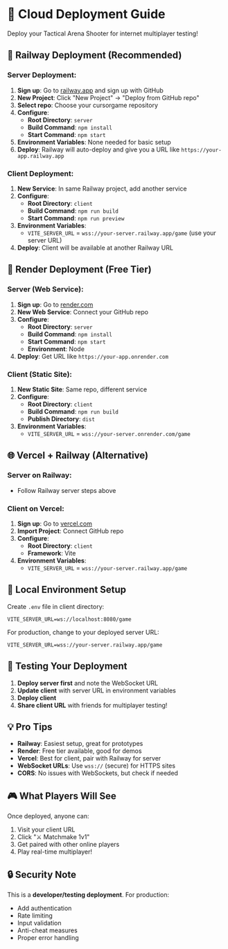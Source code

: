 # 🚀 Cloud Deployment Guide

Deploy your Tactical Arena Shooter for internet multiplayer testing!

## 🚂 Railway Deployment (Recommended)

### Server Deployment:
1. **Sign up**: Go to [railway.app](https://railway.app) and sign up with GitHub
2. **New Project**: Click "New Project" → "Deploy from GitHub repo"
3. **Select repo**: Choose your cursorgame repository
4. **Configure**:
   - **Root Directory**: `server`
   - **Build Command**: `npm install`
   - **Start Command**: `npm start`
5. **Environment Variables**: None needed for basic setup
6. **Deploy**: Railway will auto-deploy and give you a URL like `https://your-app.railway.app`

### Client Deployment:
1. **New Service**: In same Railway project, add another service
2. **Configure**:
   - **Root Directory**: `client`
   - **Build Command**: `npm run build`
   - **Start Command**: `npm run preview`
3. **Environment Variables**:
   - `VITE_SERVER_URL` = `wss://your-server.railway.app/game` (use your server URL)
4. **Deploy**: Client will be available at another Railway URL

## 🎨 Render Deployment (Free Tier)

### Server (Web Service):
1. **Sign up**: Go to [render.com](https://render.com)
2. **New Web Service**: Connect your GitHub repo
3. **Configure**:
   - **Root Directory**: `server`
   - **Build Command**: `npm install`
   - **Start Command**: `npm start`
   - **Environment**: Node
4. **Deploy**: Get URL like `https://your-app.onrender.com`

### Client (Static Site):
1. **New Static Site**: Same repo, different service
2. **Configure**:
   - **Root Directory**: `client`
   - **Build Command**: `npm run build`
   - **Publish Directory**: `dist`
3. **Environment Variables**:
   - `VITE_SERVER_URL` = `wss://your-server.onrender.com/game`

## 🌐 Vercel + Railway (Alternative)

### Server on Railway:
- Follow Railway server steps above

### Client on Vercel:
1. **Sign up**: Go to [vercel.com](https://vercel.com)
2. **Import Project**: Connect GitHub repo
3. **Configure**:
   - **Root Directory**: `client`
   - **Framework**: Vite
4. **Environment Variables**:
   - `VITE_SERVER_URL` = `wss://your-server.railway.app/game`

## 🔧 Local Environment Setup

Create `.env` file in client directory:
```env
VITE_SERVER_URL=ws://localhost:8080/game
```

For production, change to your deployed server URL:
```env
VITE_SERVER_URL=wss://your-server.railway.app/game
```

## 🧪 Testing Your Deployment

1. **Deploy server first** and note the WebSocket URL
2. **Update client** with server URL in environment variables
3. **Deploy client** 
4. **Share client URL** with friends for multiplayer testing!

## 💡 Pro Tips

- **Railway**: Easiest setup, great for prototypes
- **Render**: Free tier available, good for demos  
- **Vercel**: Best for client, pair with Railway for server
- **WebSocket URLs**: Use `wss://` (secure) for HTTPS sites
- **CORS**: No issues with WebSockets, but check if needed

## 🎮 What Players Will See

Once deployed, anyone can:
1. Visit your client URL
2. Click "⚔️ Matchmake 1v1"  
3. Get paired with other online players
4. Play real-time multiplayer!

## 🔒 Security Note

This is a **developer/testing deployment**. For production:
- Add authentication
- Rate limiting
- Input validation
- Anti-cheat measures
- Proper error handling


